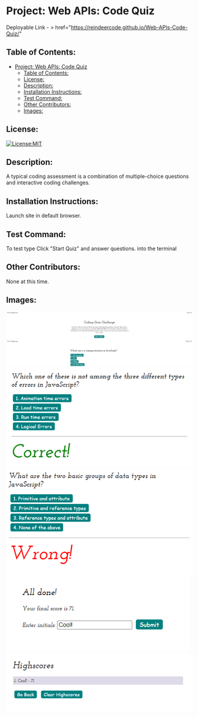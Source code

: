 # Project: Web APIs: Code Quiz

  Deployable Link - > href="https://reindeercode.github.io/Web-APIs-Code-Quiz/"


## Table of Contents: 
- [Project: Web APIs: Code Quiz](#project-web-apis-code-quiz)
  - [Table of Contents:](#table-of-contents)
  - [License:](#license)
  - [Description:](#description)
  - [Installation Instructions:](#installation-instructions)
  - [Test Command:](#test-command)
  - [Other Contributors:](#other-contributors)
  - [Images:](#images)

## License:
[![License:MIT](https://img.shields.io/badge/License-MIT-yellow.svg)](https://opensource.org/licenses/MIT)

## Description:
A typical coding assessment is a combination of multiple-choice questions and interactive coding challenges.

## Installation Instructions: 
Launch site in default browser.

## Test Command: 
To test type Click "Start Quiz" and answer questions. into the terminal
## Other Contributors:
None at this time.

## Images:

![Project Screenshot](./Assets/LaunchPage.png)
![Project Screenshot](./Assets/AskQuestionExample.png)
![Project Screenshot](./Assets/CorrectAnswerExample.png)
![Project Screenshot](./Assets/WrongAnswerExample.png)
![Project Screenshot](./Assets/FinishPageExample.png)
![Project Screenshot](./Assets/HighScoreExample.png)
